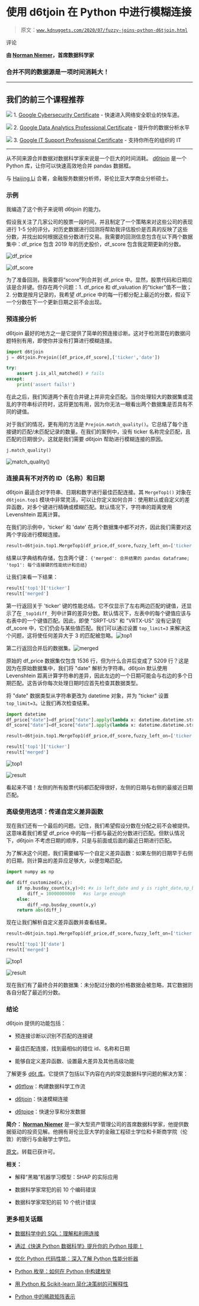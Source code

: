# 使用 d6tjoin 在 Python 中进行模糊连接

> 原文：[`www.kdnuggets.com/2020/07/fuzzy-joins-python-d6tjoin.html`](https://www.kdnuggets.com/2020/07/fuzzy-joins-python-d6tjoin.html)

评论

**由 [Norman Niemer](https://www.linkedin.com/in/normanniemer/)，首席数据科学家**

### 合并不同的数据源是一项时间消耗大！

* * *

## 我们的前三个课程推荐

![](img/0244c01ba9267c002ef39d4907e0b8fb.png) 1\. [Google Cybersecurity Certificate](https://www.kdnuggets.com/google-cybersecurity) - 快速进入网络安全职业的快车道。

![](img/e225c49c3c91745821c8c0368bf04711.png) 2\. [Google Data Analytics Professional Certificate](https://www.kdnuggets.com/google-data-analytics) - 提升你的数据分析水平

![](img/0244c01ba9267c002ef39d4907e0b8fb.png) 3\. [Google IT Support Professional Certificate](https://www.kdnuggets.com/google-itsupport) - 支持你所在的组织的 IT

* * *

从不同来源合并数据对数据科学家来说是一个巨大的时间消耗。 [d6tjoin](https://github.com/d6t/d6tjoin) 是一个 Python 库，让你可以快速高效地合并 pandas 数据框。

与 [Haijing Li](https://www.linkedin.com/in/haijing-li-7b50a11b2/) 合著，金融服务数据分析师，哥伦比亚大学商业分析硕士。

### 示例

我编造了这个例子来说明 d6tjoin 的能力。

假设我关注了几家公司的股票一段时间，并且制定了一个策略来对这些公司的表现进行 1-5 分的评分。对历史数据进行回测将帮助我评估股价是否真的反映了这些分数，并找出如何根据这些分数进行交易。我需要的回测信息包含在以下两个数据集中：df_price 包含 2019 年的历史股价，df_score 包含我定期更新的分数。

![df_price](https://github.com/HaijingLi94/d6t-python/blob/master/blogs/d6tjoin-blogs/pic/df_price.png)

![df_score](https://github.com/HaijingLi94/d6t-python/blob/master/blogs/d6tjoin-blogs/pic/df_score.png)

为了准备回测，我需要将“score”列合并到 df_price 中。显然，股票代码和日期应该是合并键。但存在两个问题：1. df_price 和 df_valuation 的“ticker”值不一致；2. 分数是按月记录的，我希望 df_price 中的每一行都分配上最近的分数，假设下一个分数在下一个更新日期之前不会出现。

### 预连接分析

d6tjoin 最好的地方之一是它提供了简单的预连接诊断。这对于检测潜在的数据问题特别有用，即使你并没有打算进行模糊连接。

```py
import d6tjoin
j = d6tjoin.Prejoin([df_price,df_score],['ticker','date'])

try:
    assert j.is_all_matched() # fails
except:
    print('assert fails!') 
```

在此之后，我们知道两个表在合并键上并非完全匹配。当你处理较大的数据集或混乱的字符串标识符时，这将更加有用，因为你无法一眼看出两个数据集是否具有不同的键值。

对于我们的情况，更有用的方法是 `Prejoin.match_quality()`。它总结了每个连接键的匹配/未匹配记录的数量。在我们的案例中，没有 ticker 名称完全匹配，且匹配的日期很少。这就是我们需要 d6tjoin 帮助进行模糊连接的原因。

```py
j.match_quality() 
```

![match_quality()](https://github.com/HaijingLi94/d6t-python/blob/master/blogs/d6tjoin-blogs/pic/match_quality.png)

### 连接具有不对齐的 ID（名称）和日期

d6tjoin 最适合对字符串、日期和数字进行最佳匹配连接。其 `MergeTop1()` 对象在 `d6tjoin.top1` 模块中非常灵活，可以让你定义如何合并：使用默认或自定义的差异函数，对多个键进行精确或模糊匹配。默认情况下，字符串的距离使用 Levenshtein 距离计算。

在我们的示例中，'ticker' 和 'date' 在两个数据集中都不对齐，因此我们需要对这两个字段进行模糊连接。

```py
result=d6tjoin.top1.MergeTop1(df_price,df_score,fuzzy_left_on=['ticker','date'],fuzzy_right_on=['ticker','date']).merge() 
```

结果以字典结构存储，包含两个键： `{'merged': 合并结果的 pandas dataframe; 'top1': 每个连接键的性能统计和总结}`

让我们来看一下结果：

```py
result['top1']['ticker']
result['merged'] 
```

第一行返回关于 'ticker' 键的性能总结。它不仅显示了左右两边匹配的键值，还显示了在 `_top1diff_` 列中计算的差异分数。默认情况下，左表中的每个键值应该与右表中的一个键值匹配。因此，即使 "SRPT-US" 和 "VRTX-US" 没有记录在 df_score 中，它们仍会与某些值匹配。我们可以通过设置 `top_limit=3` 来解决这个问题，这将使任何差异大于 3 的匹配被忽略。![top1](https://github.com/HaijingLi94/d6t-python/blob/master/blogs/d6tjoin-blogs/pic/1attempt_ticker_match_quality.png)

第二行返回合并后的数据集。![merged](https://github.com/HaijingLi94/d6t-python/blob/master/blogs/d6tjoin-blogs/pic/1attempt_result.png)

原始的 df_price 数据集仅包含 1536 行，但为什么合并后变成了 5209 行？这是因为在原始数据集中，我们将 "date" 解析为字符串。d6tjoin 默认使用 Levenshtein 距离计算字符串的差异，因此左边的一个日期可能会与右边的多个日期匹配。这告诉你每次处理日期时应首先检查其数据类型。

将 "date" 数据类型从字符串更改为 datetime 对象，并为 "ticker" 设置 `top_limit=3`。让我们再次检查结果。

```py
import datetime
df_price["date"]=df_price["date"].apply(lambda x: datetime.datetime.strptime(x,'%Y-%m-%d'))
df_score["date"]=df_score["date"].apply(lambda x: datetime.datetime.strptime(x,'%Y-%m-%d')) 
```

```py
result=d6tjoin.top1.MergeTop1(df_price,df_score,fuzzy_left_on=['ticker','date'],fuzzy_right_on=['ticker','date'],top_limit=[3,None]).merge() 
```

```py
result['top1']['ticker']
result['merged'] 
```

![top1](https://github.com/HaijingLi94/d6t-python/blob/master/blogs/d6tjoin-blogs/pic/2attempt_ticker_match_qualtiy.png)

![result](https://github.com/HaijingLi94/d6t-python/blob/master/blogs/d6tjoin-blogs/pic/2attempt_result.png)

看起来不错！左侧的所有股票代码都匹配得很好，左侧的日期与右侧的最接近日期匹配。

### 高级使用选项：传递自定义差异函数

现在我们还有一个最后的问题。记住，我们希望假设分数在分配之前不会被提供。这意味着我们希望 df_price 中的每一行都与最近的分数进行匹配。但默认情况下，d6tjoin 不考虑日期的顺序，只是与前面或后面的最近日期进行匹配。

为了解决这个问题，我们需要编写一个自定义差异函数：如果左侧的日期早于右侧的日期，则计算出的差异应足够大，以便忽略匹配。

```py
import numpy as np

def diff_customized(x,y):
    if np.busday_count(x,y)>0: #x is left_date and y is right_date,np_busday_count>0 means left_date is previous to right date
        diff_= 10000000000   #as large enough
    else:
        diff_=np.busday_count(x,y)    
    return abs(diff_) 
```

现在让我们解析自定义差异函数并查看结果。

```py
result=d6tjoin.top1.MergeTop1(df_price,df_score,fuzzy_left_on=['ticker','date'],fuzzy_right_on=['ticker','date'],fun_diff=[None,diff_customized],top_limit=[3,300]).merge() 
```

```py
result['top1']['date']
result['merged'] 
```

![top1](https://github.com/HaijingLi94/d6t-python/blob/master/blogs/d6tjoin-blogs/pic/3attempt_date_match_quality.png)

![result](https://github.com/HaijingLi94/d6t-python/blob/master/blogs/d6tjoin-blogs/pic/3attempt_result.png)

现在我们有了最终合并的数据集：未分配过分数的价格数据会被忽略，其它数据则各自分配了最近的分数。

### 结论

d6tjoin 提供的功能包括：

+   预连接诊断以识别不匹配的连接键

+   最佳匹配连接，找到最相似的错位 id、名称和日期

+   能够自定义差异函数、设置最大差异及其他高级功能

了解更多 [d6t 库](https://github.com/d6t/d6t-python)。它提供了包括以下内容在内的常见数据科学问题的解决方案：

+   [d6tflow](https://github.com/d6t/d6tflow)：构建数据科学工作流

+   [d6tjoin](https://github.com/d6t/d6tjoin)：快速模糊连接

+   [d6tpipe](https://github.com/d6t/d6tpipe)：快速分享和分发数据

**简介： [Norman Niemer](https://www.linkedin.com/in/normanniemer/)** 是一家大型资产管理公司的首席数据科学家，他提供数据驱动的投资见解。他拥有哥伦比亚大学的金融工程硕士学位和卡斯商学院（伦敦）的银行与金融学士学位。

[原文](https://github.com/HaijingLi94/d6t-python/blob/master/blogs/d6tjoin-blogs/Fuzzy%20joins%20in%20python%20with%20d6tjoin.md)。转载已获许可。

**相关：**

+   解释“黑箱”机器学习模型：SHAP 的实际应用

+   数据科学家常犯的前 10 个编码错误

+   数据科学家常犯的前 10 个统计错误

### 更多相关话题

+   [数据科学中的 SQL：理解和利用连接](https://www.kdnuggets.com/2023/08/sql-data-science-understanding-leveraging-joins.html)

+   [通过《快速 Python 数据科学》提升你的 Python 技能！](https://www.kdnuggets.com/2022/06/manning-step-python-game-fast-python-data-science.html)

+   [优化 Python 代码性能：深入了解 Python 性能分析器](https://www.kdnuggets.com/2023/02/optimizing-python-code-performance-deep-dive-python-profilers.html)

+   [Python 枚举：如何在 Python 中构建枚举](https://www.kdnuggets.com/python-enum-how-to-build-enumerations-in-python)

+   [用 Python 和 Scikit-learn 简化决策树的可解释性](https://www.kdnuggets.com/2017/05/simplifying-decision-tree-interpretation-decision-rules-python.html)

+   [Python 中的稀疏矩阵表示](https://www.kdnuggets.com/2020/05/sparse-matrix-representation-python.html)
